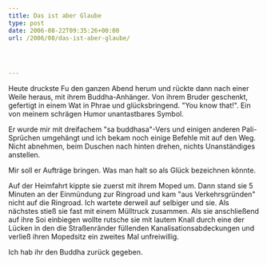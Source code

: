 ```yaml
---
title: Das ist aber Glaube
type: post
date: 2006-08-22T09:35:26+00:00
url: /2006/08/das-ist-aber-glaube/




---
```

Heute druckste Fu den ganzen Abend herum und rückte dann nach einer Weile heraus, mit ihrem Buddha-Anhänger. Von ihrem Bruder geschenkt, gefertigt in einem Wat in Phrae und glücksbringend. "You know that!". Ein von meinem schrägen Humor unantastbares Symbol.

Er wurde mir mit dreifachem "sa buddhasa"-Vers und einigen anderen Pali-Sprüchen umgehängt und ich bekam noch einige Befehle mit auf den Weg. Nicht abnehmen, beim Duschen nach hinten drehen, nichts Unanständiges anstellen.

Mir soll er Aufträge bringen. Was man halt so als Glück bezeichnen könnte.

Auf der Heimfahrt kippte sie zuerst mit ihrem Moped um. Dann stand sie 5 Minuten an der Einmündung zur Ringroad und kam "aus Verkehrsgründen" nicht auf die Ringroad. Ich wartete derweil auf selbiger und sie. Als nächstes stieß sie fast mit einem Mülltruck zusammen. Als sie anschließend auf ihre Soi einbiegen wollte rutsche sie mit lautem Knall durch eine der Lücken in den die Straßenränder füllenden Kanalisationsabdeckungen und verließ ihren Mopedsitz ein zweites Mal unfreiwillig.

Ich hab ihr den Buddha zurück gegeben.
